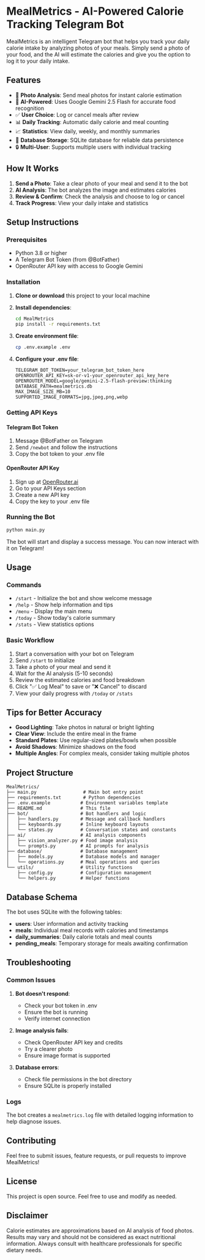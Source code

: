 # MealMetrics - AI-Powered Calorie Tracking Telegram Bot

MealMetrics is an intelligent Telegram bot that helps you track your daily calorie intake by analyzing photos of your meals. Simply send a photo of your food, and the AI will estimate the calories and give you the option to log it to your daily intake.

## Features

- 📸 **Photo Analysis**: Send meal photos for instant calorie estimation
- 🤖 **AI-Powered**: Uses Google Gemini 2.5 Flash for accurate food recognition
- ✅ **User Choice**: Log or cancel meals after review
- 📊 **Daily Tracking**: Automatic daily calorie and meal counting
- 📈 **Statistics**: View daily, weekly, and monthly summaries
- 💾 **Database Storage**: SQLite database for reliable data persistence
- 🔒 **Multi-User**: Supports multiple users with individual tracking

## How It Works

1. **Send a Photo**: Take a clear photo of your meal and send it to the bot
2. **AI Analysis**: The bot analyzes the image and estimates calories
3. **Review & Confirm**: Check the analysis and choose to log or cancel
4. **Track Progress**: View your daily intake and statistics

## Setup Instructions

### Prerequisites

- Python 3.8 or higher
- A Telegram Bot Token (from @BotFather)
- OpenRouter API key with access to Google Gemini

### Installation

1. **Clone or download** this project to your local machine

2. **Install dependencies**:
   ```bash
   cd MealMetrics
   pip install -r requirements.txt
   ```

3. **Create environment file**:
   ```bash
   cp .env.example .env
   ```

4. **Configure your .env file**:
   ```env
   TELEGRAM_BOT_TOKEN=your_telegram_bot_token_here
   OPENROUTER_API_KEY=sk-or-v1-your_openrouter_api_key_here
   OPENROUTER_MODEL=google/gemini-2.5-flash-preview:thinking
   DATABASE_PATH=mealmetrics.db
   MAX_IMAGE_SIZE_MB=10
   SUPPORTED_IMAGE_FORMATS=jpg,jpeg,png,webp
   ```

### Getting API Keys

#### Telegram Bot Token
1. Message @BotFather on Telegram
2. Send `/newbot` and follow the instructions
3. Copy the bot token to your .env file

#### OpenRouter API Key
1. Sign up at [OpenRouter.ai](https://openrouter.ai/)
2. Go to your API Keys section
3. Create a new API key
4. Copy the key to your .env file

### Running the Bot

```bash
python main.py
```

The bot will start and display a success message. You can now interact with it on Telegram!

## Usage

### Commands

- `/start` - Initialize the bot and show welcome message
- `/help` - Show help information and tips
- `/menu` - Display the main menu
- `/today` - Show today's calorie summary
- `/stats` - View statistics options

### Basic Workflow

1. Start a conversation with your bot on Telegram
2. Send `/start` to initialize
3. Take a photo of your meal and send it
4. Wait for the AI analysis (5-10 seconds)
5. Review the estimated calories and food breakdown
6. Click "✅ Log Meal" to save or "❌ Cancel" to discard
7. View your daily progress with `/today` or `/stats`

## Tips for Better Accuracy

- **Good Lighting**: Take photos in natural or bright lighting
- **Clear View**: Include the entire meal in the frame
- **Standard Plates**: Use regular-sized plates/bowls when possible
- **Avoid Shadows**: Minimize shadows on the food
- **Multiple Angles**: For complex meals, consider taking multiple photos

## Project Structure

```
MealMetrics/
├── main.py                 # Main bot entry point
├── requirements.txt        # Python dependencies
├── .env.example           # Environment variables template
├── README.md              # This file
├── bot/                   # Bot handlers and logic
│   ├── handlers.py        # Message and callback handlers
│   ├── keyboards.py       # Inline keyboard layouts
│   └── states.py          # Conversation states and constants
├── ai/                    # AI analysis components
│   ├── vision_analyzer.py # Food image analysis
│   └── prompts.py         # AI prompts for analysis
├── database/              # Database management
│   ├── models.py          # Database models and manager
│   └── operations.py      # Meal operations and queries
└── utils/                 # Utility functions
    ├── config.py          # Configuration management
    └── helpers.py         # Helper functions
```

## Database Schema

The bot uses SQLite with the following tables:

- **users**: User information and activity tracking
- **meals**: Individual meal records with calories and timestamps
- **daily_summaries**: Daily calorie totals and meal counts
- **pending_meals**: Temporary storage for meals awaiting confirmation

## Troubleshooting

### Common Issues

1. **Bot doesn't respond**:
   - Check your bot token in .env
   - Ensure the bot is running
   - Verify internet connection

2. **Image analysis fails**:
   - Check OpenRouter API key and credits
   - Try a clearer photo
   - Ensure image format is supported

3. **Database errors**:
   - Check file permissions in the bot directory
   - Ensure SQLite is properly installed

### Logs

The bot creates a `mealmetrics.log` file with detailed logging information to help diagnose issues.

## Contributing

Feel free to submit issues, feature requests, or pull requests to improve MealMetrics!

## License

This project is open source. Feel free to use and modify as needed.

## Disclaimer

Calorie estimates are approximations based on AI analysis of food photos. Results may vary and should not be considered as exact nutritional information. Always consult with healthcare professionals for specific dietary needs.
